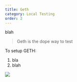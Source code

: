 ```yaml
---
title: Geth
category: Local Testing
order: 2
---
```


blah

> Geth is the dope way to test

To setup GETH:

1. bla
2. blah


![](//placehold.it/800x600)
